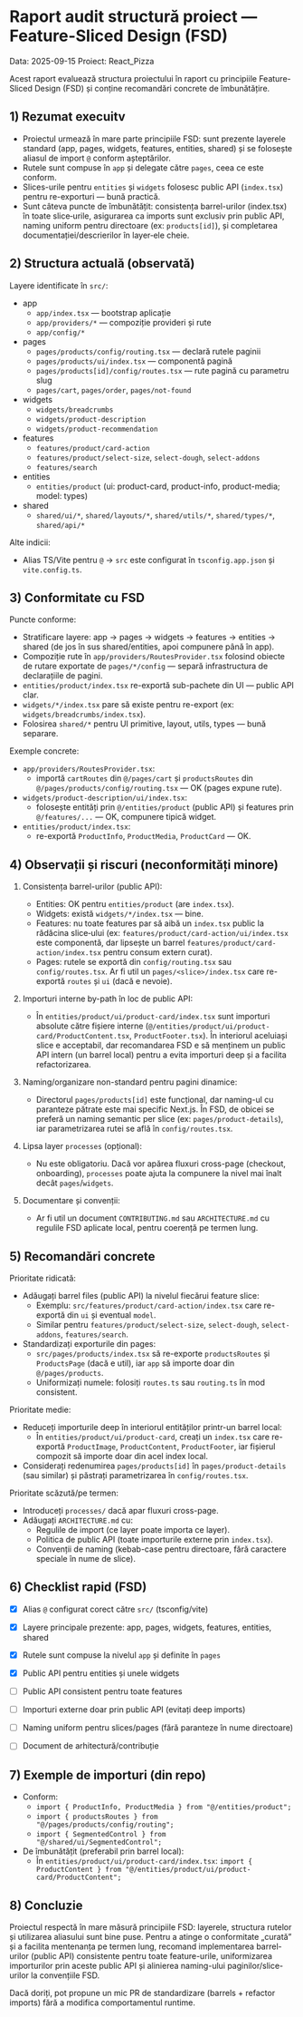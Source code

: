 # Raport audit structură proiect — Feature-Sliced Design (FSD)

Data: 2025-09-15
Proiect: React_Pizza

Acest raport evaluează structura proiectului în raport cu principiile Feature-Sliced Design (FSD) și conține recomandări concrete de îmbunătățire.


## 1) Rezumat execuitv
- Proiectul urmează în mare parte principiile FSD: sunt prezente layerele standard (app, pages, widgets, features, entities, shared) și se folosește aliasul de import `@` conform așteptărilor.
- Rutele sunt compuse în `app` și delegate către `pages`, ceea ce este conform.
- Slices-urile pentru `entities` și `widgets` folosesc public API (`index.tsx`) pentru re-exporturi — bună practică.
- Sunt câteva puncte de îmbunătățit: consistența barrel-urilor (index.tsx) în toate slice‑urile, asigurarea ca imports sunt exclusiv prin public API, naming uniform pentru directoare (ex: `products[id]`), și completarea documentației/descrierilor în layer‑ele cheie.


## 2) Structura actuală (observată)
Layere identificate în `src/`:
- app
  - `app/index.tsx` — bootstrap aplicație
  - `app/providers/*` — compoziție provideri și rute
  - `app/config/*`
- pages
  - `pages/products/config/routing.tsx` — declară rutele paginii
  - `pages/products/ui/index.tsx` — componentă pagină
  - `pages/products[id]/config/routes.tsx` — rute pagină cu parametru slug
  - `pages/cart`, `pages/order`, `pages/not-found`
- widgets
  - `widgets/breadcrumbs`
  - `widgets/product-description`
  - `widgets/product-recommendation`
- features
  - `features/product/card-action`
  - `features/product/select-size`, `select-dough`, `select-addons`
  - `features/search`
- entities
  - `entities/product` (ui: product-card, product-info, product-media; model: types)
- shared
  - `shared/ui/*`, `shared/layouts/*`, `shared/utils/*`, `shared/types/*`, `shared/api/*`

Alte indicii:
- Alias TS/Vite pentru `@` → `src` este configurat în `tsconfig.app.json` și `vite.config.ts`.


## 3) Conformitate cu FSD
Puncte conforme:
- Stratificare layere: app → pages → widgets → features → entities → shared (de jos în sus shared/entities, apoi compunere până în app).
- Compoziție rute în `app/providers/RoutesProvider.tsx` folosind obiecte de rutare exportate de `pages/*/config` — separă infrastructura de declarațiile de pagini.
- `entities/product/index.tsx` re-exportă sub-pachete din UI — public API clar.
- `widgets/*/index.tsx` pare să existe pentru re-export (ex: `widgets/breadcrumbs/index.tsx`).
- Folosirea `shared/*` pentru UI primitive, layout, utils, types — bună separare.

Exemple concrete:
- `app/providers/RoutesProvider.tsx`:
  - importă `cartRoutes` din `@/pages/cart` și `productsRoutes` din `@/pages/products/config/routing.tsx` — OK (pages expune rute).
- `widgets/product-description/ui/index.tsx`:
  - folosește entități prin `@/entities/product` (public API) și features prin `@/features/...` — OK, compunere tipică widget.
- `entities/product/index.tsx`:
  - re-exportă `ProductInfo`, `ProductMedia`, `ProductCard` — OK.


## 4) Observații și riscuri (neconformități minore)
1. Consistența barrel-urilor (public API):
   - Entities: OK pentru `entities/product` (are `index.tsx`).
   - Widgets: există `widgets/*/index.tsx` — bine.
   - Features: nu toate features par să aibă un `index.tsx` public la rădăcina slice‑ului (ex: `features/product/card-action/ui/index.tsx` este componentă, dar lipsește un barrel `features/product/card-action/index.tsx` pentru consum extern curat).
   - Pages: rutele se exportă din `config/routing.tsx` sau `config/routes.tsx`. Ar fi util un `pages/<slice>/index.tsx` care re-exportă `routes` și `ui` (dacă e nevoie).

2. Importuri interne by-path în loc de public API:
   - În `entities/product/ui/product-card/index.tsx` sunt importuri absolute către fișiere interne (`@/entities/product/ui/product-card/ProductContent.tsx`, `ProductFooter.tsx`). În interiorul aceluiași slice e acceptabil, dar recomandarea FSD e să menținem un public API intern (un barrel local) pentru a evita importuri deep și a facilita refactorizarea.

3. Naming/organizare non-standard pentru pagini dinamice:
   - Directorul `pages/products[id]` este funcțional, dar naming-ul cu paranteze pătrate este mai specific Next.js. În FSD, de obicei se preferă un naming semantic per slice (ex: `pages/product-details`), iar parametrizarea rutei se află în `config/routes.tsx`.

4. Lipsa layer `processes` (opțional):
   - Nu este obligatoriu. Dacă vor apărea fluxuri cross-page (checkout, onboarding), `processes` poate ajuta la compunere la nivel mai înalt decât `pages`/`widgets`.

5. Documentare și convenții:
   - Ar fi util un document `CONTRIBUTING.md` sau `ARCHITECTURE.md` cu regulile FSD aplicate local, pentru coerență pe termen lung.


## 5) Recomandări concrete
Prioritate ridicată:
- Adăugați barrel files (public API) la nivelul fiecărui feature slice:
  - Exemplu: `src/features/product/card-action/index.tsx` care re-exportă din `ui` și eventual `model`.
  - Similar pentru `features/product/select-size`, `select-dough`, `select-addons`, `features/search`.
- Standardizați exporturile din pages:
  - `src/pages/products/index.tsx` să re-exporte `productsRoutes` și `ProductsPage` (dacă e util), iar `app` să importe doar din `@/pages/products`.
  - Uniformizați numele: folosiți `routes.ts` sau `routing.ts` în mod consistent.

Prioritate medie:
- Reduceți importurile deep în interiorul entităților printr-un barrel local:
  - În `entities/product/ui/product-card`, creați un `index.tsx` care re-exportă `ProductImage`, `ProductContent`, `ProductFooter`, iar fișierul compozit să importe doar din acel index local.
- Considerați redenumirea `pages/products[id]` în `pages/product-details` (sau similar) și păstrați parametrizarea în `config/routes.tsx`.

Prioritate scăzută/pe termen:
- Introduceți `processes/` dacă apar fluxuri cross-page.
- Adăugați `ARCHITECTURE.md` cu:
  - Regulile de import (ce layer poate importa ce layer).
  - Politica de public API (toate importurile externe prin `index.tsx`).
  - Convenții de naming (kebab-case pentru directoare, fără caractere speciale în nume de slice).


## 6) Checklist rapid (FSD)
- [x] Alias `@` configurat corect către `src/` (tsconfig/vite)
- [x] Layere principale prezente: app, pages, widgets, features, entities, shared
- [x] Rutele sunt compuse la nivelul `app` și definite în `pages`
- [x] Public API pentru entities și unele widgets
- [ ] Public API consistent pentru toate features
- [ ] Importuri externe doar prin public API (evitați deep imports)
- [ ] Naming uniform pentru slices/pages (fără paranteze în nume directoare)
- [ ] Document de arhitectură/contribuție


## 7) Exemple de importuri (din repo)
- Conform:
  - `import { ProductInfo, ProductMedia } from "@/entities/product";`
  - `import { productsRoutes } from "@/pages/products/config/routing";`
  - `import { SegmentedControl } from "@/shared/ui/SegmentedControl";`
- De îmbunătățit (preferabil prin barrel local):
  - În `entities/product/ui/product-card/index.tsx`: `import { ProductContent } from "@/entities/product/ui/product-card/ProductContent";`


## 8) Concluzie
Proiectul respectă în mare măsură principiile FSD: layerele, structura rutelor și utilizarea aliasului sunt bine puse. Pentru a atinge o conformitate „curată” și a facilita mentenanța pe termen lung, recomand implementarea barrel-urilor (public API) consistente pentru toate feature-urile, uniformizarea importurilor prin aceste public API și alinierea naming-ului paginilor/slice-urilor la convențiile FSD.

Dacă doriți, pot propune un mic PR de standardizare (barrels + refactor imports) fără a modifica comportamentul runtime.
